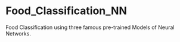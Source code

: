# Food_Classification_NN
Food Classification using three famous pre-trained Models of Neural Networks.
